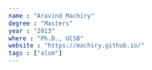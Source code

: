 ```yaml
---
name : "Aravind Machiry"
degree : "Masters"
year : "2013"
where : "Ph.D., UCSB"
website : "https://machiry.github.io/"
tags : ["alum"]
---
```

